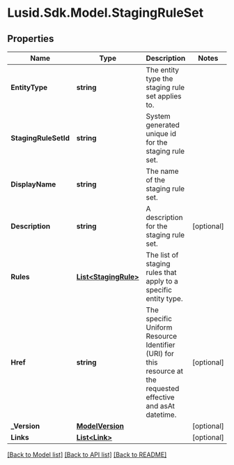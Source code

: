 # Lusid.Sdk.Model.StagingRuleSet

## Properties

Name | Type | Description | Notes
------------ | ------------- | ------------- | -------------
**EntityType** | **string** | The entity type the staging rule set applies to. | 
**StagingRuleSetId** | **string** | System generated unique id for the staging rule set. | 
**DisplayName** | **string** | The name of the staging rule set. | 
**Description** | **string** | A description for the staging rule set. | [optional] 
**Rules** | [**List&lt;StagingRule&gt;**](StagingRule.md) | The list of staging rules that apply to a specific entity type. | 
**Href** | **string** | The specific Uniform Resource Identifier (URI) for this resource at the requested effective and asAt datetime. | [optional] 
**_Version** | [**ModelVersion**](ModelVersion.md) |  | [optional] 
**Links** | [**List&lt;Link&gt;**](Link.md) |  | [optional] 

[[Back to Model list]](../README.md#documentation-for-models) [[Back to API list]](../README.md#documentation-for-api-endpoints) [[Back to README]](../README.md)

